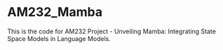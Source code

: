 # AM232_Mamba
This is the code for AM232 Project - Unveiling Mamba: Integrating State Space Models in Language Models.

